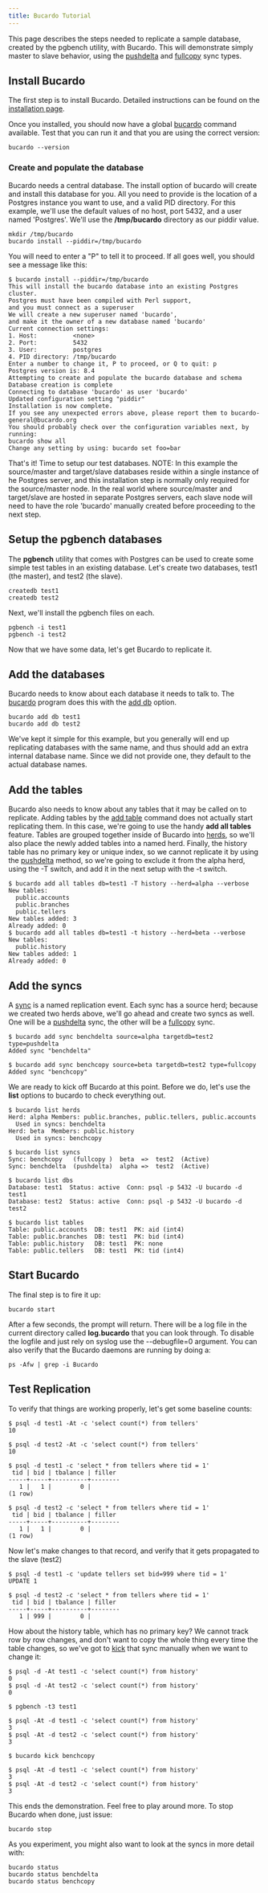 ```yaml
---
title: Bucardo Tutorial
---
```


This page describes the steps needed to replicate a sample database, created by the pgbench utility, with Bucardo. This will demonstrate simply master to slave behavior, using the [pushdelta](/Bucardo/object_types/pushdelta) and [fullcopy](/Bucardo/object_types/fullcopy) sync types.

Install Bucardo
---------------

The first step is to install Bucardo. Detailed instructions can be found on the [installation page](/Bucardo/installation/).

Once you installed, you should now have a global [bucardo](/Bucardo/cli/)
command available.  Test that you can run it and that you are using
the correct version:

    bucardo --version

### Create and populate the database

Bucardo needs a central database. The install option of bucardo will create and install this database for you. All you need to provide is the location of a Postgres instance you want to use, and a valid PID directory. For this example, we'll use the default values of no host, port 5432, and a user named 'Postgres'. We'll use the **/tmp/bucardo** directory as our piddir value.


    mkdir /tmp/bucardo
    bucardo install --piddir=/tmp/bucardo


You will need to enter a "P" to tell it to proceed. If all goes well, you should see a message like this:

    $ bucardo install --piddir=/tmp/bucardo
    This will install the bucardo database into an existing Postgres cluster.
    Postgres must have been compiled with Perl support,
    and you must connect as a superuser
    We will create a new superuser named 'bucardo',
    and make it the owner of a new database named 'bucardo'
    Current connection settings:
    1. Host:          <none>
    2. Port:          5432
    3. User:          postgres
    4. PID directory: /tmp/bucardo
    Enter a number to change it, P to proceed, or Q to quit: p
    Postgres version is: 8.4
    Attempting to create and populate the bucardo database and schema
    Database creation is complete
    Connecting to database 'bucardo' as user 'bucardo'
    Updated configuration setting "piddir"
    Installation is now complete.
    If you see any unexpected errors above, please report them to bucardo-general@bucardo.org
    You should probably check over the configuration variables next, by running:
    bucardo show all
    Change any setting by using: bucardo set foo=bar

That's it! Time to setup our test databases. NOTE: In this example the source/master and target/slave databases reside within a single instance of he Postgres server, and this installation step is normally only required for the source/master node. In the real world where source/master and target/slave are hosted in separate Postgres servers, each slave node will need to have the role 'bucardo' manually created before proceeding to the next step.

Setup the pgbench databases
---------------------------

The **pgbench** utility that comes with Postgres can be used to create some simple test tables in an existing database. Let's create two databases, test1 (the master), and test2 (the slave).

    createdb test1
    createdb test2

Next, we'll install the pgbench files on each.

    pgbench -i test1
    pgbench -i test2

Now that we have some data, let's get Bucardo to replicate it.

Add the databases
-----------------

Bucardo needs to know about each database it needs to talk to. The [bucardo](/Bucardo/bucardo) program does this with the [add db](/Bucardo/add_db) option.

    bucardo add db test1
    bucardo add db test2

We've kept it simple for this example, but you generally will end up replicating databases with the same name, and thus should add an extra internal database name. Since we did not provide one, they default to the actual database names.

Add the tables
--------------

Bucardo also needs to know about any tables that it may be called on to
replicate.  Adding tables by the [add table](/Bucardo/cli/add_table) command
does not actually start replicating them.  In this case, we're going to use
the handy **add all tables** feature.  Tables are grouped together inside of
Bucardo into [herds](/Bucardo/cli/herd), so we'll also place the newly added
tables into a named herd.  Finally, the history table has no primary key or
unique index, so we cannot replicate it by using the [pushdelta](/Bucardo/object_types/pushdelta)
method, so we're going to exclude it from the alpha herd, using the -T switch,
and add it in the next setup with the -t switch.

    $ bucardo add all tables db=test1 -T history --herd=alpha --verbose
    New tables:
      public.accounts
      public.branches
      public.tellers
    New tables added: 3
    Already added: 0
    $ bucardo add all tables db=test1 -t history --herd=beta --verbose
    New tables:
      public.history
    New tables added: 1
    Already added: 0

Add the syncs
-------------

A [sync](/Bucardo/object_types/sync) is a named replication event.
Each sync has a source herd; because we created two herds above,
we'll go ahead and create two syncs as well.  One will be a [pushdelta](/Bucardo/object_types/pushdelta)
sync, the other will be a [fullcopy](/Bucardo/object_types/fullcopy) sync.

    $ bucardo add sync benchdelta source=alpha targetdb=test2 type=pushdelta
    Added sync "benchdelta"

    $ bucardo add sync benchcopy source=beta targetdb=test2 type=fullcopy
    Added sync "benchcopy"

We are ready to kick off Bucardo at this point. Before we do, let's use the **list** options to bucardo to check everything out.

    $ bucardo list herds
    Herd: alpha Members: public.branches, public.tellers, public.accounts
      Used in syncs: benchdelta
    Herd: beta  Members: public.history
      Used in syncs: benchcopy

    $ bucardo list syncs
    Sync: benchcopy   (fullcopy )  beta  =>  test2  (Active)
    Sync: benchdelta  (pushdelta)  alpha =>  test2  (Active)

    $ bucardo list dbs
    Database: test1  Status: active  Conn: psql -p 5432 -U bucardo -d test1
    Database: test2  Status: active  Conn: psql -p 5432 -U bucardo -d test2

    $ bucardo list tables
    Table: public.accounts  DB: test1  PK: aid (int4)
    Table: public.branches  DB: test1  PK: bid (int4)
    Table: public.history   DB: test1  PK: none
    Table: public.tellers   DB: test1  PK: tid (int4)

Start Bucardo
-------------

The final step is to fire it up:

    bucardo start

After a few seconds, the prompt will return.  There will be a log file in
the current directory called **log.bucardo** that you can look through.
To disable the logfile and just rely on syslog use the --debugfile=0 argument.
You can also verify that the Bucardo daemons are running by doing a:

    ps -Afw | grep -i Bucardo

Test Replication
----------------

To verify that things are working properly, let's get some baseline counts:

    $ psql -d test1 -At -c 'select count(*) from tellers'
    10

    $ psql -d test2 -At -c 'select count(*) from tellers'
    10

    $ psql -d test1 -c 'select * from tellers where tid = 1'
     tid | bid | tbalance | filler
    -----+-----+----------+--------
       1 |   1 |        0 |
    (1 row)

    $ psql -d test2 -c 'select * from tellers where tid = 1'
     tid | bid | tbalance | filler
    -----+-----+----------+--------
       1 |   1 |        0 |
    (1 row)

Now let's make changes to that record, and verify that it gets propagated to the slave (test2)

    $ psql -d test1 -c 'update tellers set bid=999 where tid = 1'
    UPDATE 1

    $ psql -d test2 -c 'select * from tellers where tid = 1'
     tid | bid | tbalance | filler
    -----+-----+----------+--------
       1 | 999 |        0 |

How about the history table, which has no primary key? We cannot track row by
row changes, and don't want to copy the whole thing every time the table
changes, so we've got to [kick](/Bucardo/cli/kick) that sync manually
when we want to change it:

    $ psql -d -At test1 -c 'select count(*) from history'
    0
    $ psql -d -At test2 -c 'select count(*) from history'
    0

    $ pgbench -t3 test1

    $ psql -At -d test1 -c 'select count(*) from history'
    3
    $ psql -At -d test2 -c 'select count(*) from history'
    3

    $ bucardo kick benchcopy

    $ psql -At -d test1 -c 'select count(*) from history'
    3
    $ psql -At -d test2 -c 'select count(*) from history'
    3

This ends the demonstration. Feel free to play around more. To stop Bucardo when done, just issue:

    bucardo stop

As you experiment, you might also want to look at the syncs in more detail with:


    bucardo status
    bucardo status benchdelta
    bucardo status benchcopy


